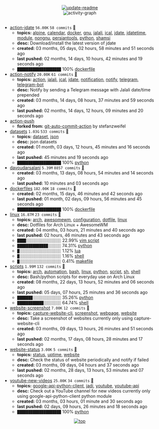 <div align="center">
<a href="https://github.com/davoudarsalani/davoudarsalani/actions/workflows/update-readme.yml">
<img alt="update-readme" src="https://github.com/davoudarsalani/davoudarsalani/actions/workflows/update-readme.yml/badge.svg">
</a>
</div>
<div align="center">
<img alt="activity-graph" src="https://activity-graph.herokuapp.com/graph?username=davoudarsalani&custom_title=Joined%2002%20years,%2011%20months,%2010%20days,%2012%20hours,%2028%20minutes%20and%2002%20seconds%20ago&hide_border=true&bg_color=00000000&point=00000000&color=1793D1&line=00000000&area=true&area_color=1793d1"></div>
<br>

* [action-jdate](https://github.com/davoudarsalani/action-jdate) `56.00K` `58 commits` [](https://api.github.com/repos/davoudarsalani/action-jdate/zipball)
	+ __topics:__ [alpine](https://github.com/topics/alpine), [calendar](https://github.com/topics/calendar), [docker](https://github.com/topics/docker), [gnu](https://github.com/topics/gnu), [jalali](https://github.com/topics/jalali), [jcal](https://github.com/topics/jcal), [jdate](https://github.com/topics/jdate), [jdatetime](https://github.com/topics/jdatetime), [module](https://github.com/topics/module), [nongnu](https://github.com/topics/nongnu), [persiantools](https://github.com/topics/persiantools), [python](https://github.com/topics/python), [shamsi](https://github.com/topics/shamsi)
	+ __desc:__ Download/install the latest version of jdate
	+ __created:__ 03 months, 05 days, 02 hours, 58 minutes and 51 seconds ago
	+ __last pushed:__ 02 months, 14 days, 10 hours, 42 minutes and 19 seconds ago
	+ `████████████████████`  100% [dockerfile](https://github.com/topics/dockerfile)
* [action-notify](https://github.com/davoudarsalani/action-notify) `20.00K` `61 commits` [](https://api.github.com/repos/davoudarsalani/action-notify/zipball)
	+ __topics:__ [action](https://github.com/topics/action), [jalali](https://github.com/topics/jalali), [jcal](https://github.com/topics/jcal), [jdate](https://github.com/topics/jdate), [notification](https://github.com/topics/notification), [notify](https://github.com/topics/notify), [telegram](https://github.com/topics/telegram), [telegram-bot](https://github.com/topics/telegram-bot)
	+ __desc:__ Notify by sending a Telegram message with Jalali date/time prepended
	+ __created:__ 03 months, 14 days, 08 hours, 37 minutes and 59 seconds ago
	+ __last pushed:__ 02 months, 14 days, 12 hours, 09 minutes and 20 seconds ago
* [action-push](https://github.com/davoudarsalani/action-push)
	+ __forked from:__ [git-auto-commit-action](https://github.com/stefanzweifel/git-auto-commit-action) by stefanzweifel
* [datasets](https://github.com/davoudarsalani/datasets) `1.03G` `533 commits` [](https://api.github.com/repos/davoudarsalani/datasets/zipball)
	+ __topics:__ [dataset](https://github.com/topics/dataset), [json](https://github.com/topics/json)
	+ __desc:__ json datasets
	+ __created:__ 01 month, 03 days, 12 hours, 45 minutes and 16 seconds ago
	+ __last pushed:__ 45 minutes and 19 seconds ago
	+ `████████████████████`  100% [python](https://github.com/topics/python)
* [davoudarsalani](https://github.com/davoudarsalani/davoudarsalani) `5.39M` `8857 commits` [](https://api.github.com/repos/davoudarsalani/davoudarsalani/zipball)
	+ __created:__ 03 months, 13 days, 08 hours, 54 minutes and 14 seconds ago
	+ __last pushed:__ 10 minutes and 03 seconds ago
* [dockerfiles](https://github.com/davoudarsalani/dockerfiles) `182.00K` `18 commits` [](https://api.github.com/repos/davoudarsalani/dockerfiles/zipball)
	+ __created:__ 02 months, 15 days, 46 minutes and 42 seconds ago
	+ __last pushed:__ 01 month, 02 days, 09 hours, 56 minutes and 45 seconds ago
	+ `████████████████████`  100% [dockerfile](https://github.com/topics/dockerfile)
* [linux](https://github.com/davoudarsalani/linux) `16.87M` `23 commits` [](https://api.github.com/repos/davoudarsalani/linux/zipball)
	+ __topics:__ [arch](https://github.com/topics/arch), [awesomewm](https://github.com/topics/awesomewm), [configuration](https://github.com/topics/configuration), [dotfile](https://github.com/topics/dotfile), [linux](https://github.com/topics/linux)
	+ __desc:__ Dotfiles for Arch Linux + AwesomeWM
	+ __created:__ 04 months, 03 hours, 21 minutes and 40 seconds ago
	+ __last pushed:__ 02 hours, 46 minutes and 43 seconds ago
	+ `████░░░░░░░░░░░░░░░░`  22.99% [vim script](https://github.com/topics/vim%20script)
	+ `██████████████░░░░░░`  74.31% [python](https://github.com/topics/python)
	+ `█░░░░░░░░░░░░░░░░░░░`  1.12% [lua](https://github.com/topics/lua)
	+ `█░░░░░░░░░░░░░░░░░░░`  1.16% [shell](https://github.com/topics/shell)
	+ `█░░░░░░░░░░░░░░░░░░░`  0.41% [makefile](https://github.com/topics/makefile)
* [scripts](https://github.com/davoudarsalani/scripts) `1.99M` `132 commits` [](https://api.github.com/repos/davoudarsalani/scripts/zipball)
	+ __topics:__ [arch](https://github.com/topics/arch), [automation](https://github.com/topics/automation), [bash](https://github.com/topics/bash), [linux](https://github.com/topics/linux), [python](https://github.com/topics/python), [script](https://github.com/topics/script), [sh](https://github.com/topics/sh), [shell](https://github.com/topics/shell)
	+ __desc:__ Bash/python scripts for everyday use on Arch Linux
	+ __created:__ 08 months, 22 days, 13 hours, 52 minutes and 06 seconds ago
	+ __last pushed:__ 05 days, 07 hours, 25 minutes and 36 seconds ago
	+ `███████░░░░░░░░░░░░░`  35.26% [python](https://github.com/topics/python)
	+ `████████████░░░░░░░░`  64.74% [shell](https://github.com/topics/shell)
* [website-screenshot](https://github.com/davoudarsalani/website-screenshot) `7.00K` `12 commits` [](https://api.github.com/repos/davoudarsalani/website-screenshot/zipball)
	+ __topics:__ [capture-website-cli](https://github.com/topics/capture-website-cli), [screenshot](https://github.com/topics/screenshot), [webpage](https://github.com/topics/webpage), [website](https://github.com/topics/website)
	+ __desc:__ Take a screenshot of websites currently only using capture-website-cli
	+ __created:__ 03 months, 09 days, 13 hours, 26 minutes and 51 seconds ago
	+ __last pushed:__ 02 months, 17 days, 08 hours, 28 minutes and 17 seconds ago
* [website-status](https://github.com/davoudarsalani/website-status) `3.00K` `5 commits` [](https://api.github.com/repos/davoudarsalani/website-status/zipball)
	+ __topics:__ [status](https://github.com/topics/status), [uptime](https://github.com/topics/uptime), [website](https://github.com/topics/website)
	+ __desc:__ Check the status of website periodically and notify if failed
	+ __created:__ 03 months, 09 days, 04 hours and 37 seconds ago
	+ __last pushed:__ 02 months, 28 days, 13 hours, 53 minutes and 07 seconds ago
* [youtube-new-videos](https://github.com/davoudarsalani/youtube-new-videos) `25.00K` `34 commits` [](https://api.github.com/repos/davoudarsalani/youtube-new-videos/zipball)
	+ __topics:__ [google-api-python-client](https://github.com/topics/google-api-python-client), [jadi](https://github.com/topics/jadi), [youtube](https://github.com/topics/youtube), [youtube-api](https://github.com/topics/youtube-api)
	+ __desc:__ Check out a YouTube channel for new videos currently only using google-api-python-client python module
	+ __created:__ 03 months, 03 hours, 01 minute and 30 seconds ago
	+ __last pushed:__ 02 days, 09 hours, 26 minutes and 18 seconds ago
	+ `████████████████████`  100% [python](https://github.com/topics/python)
<div align="center">
<a href='https://github.com/davoudarsalani/davoudarsalani#readme'>
<img alt='top' src='https://img.shields.io/badge/TOP-grey'>
</a>
</div>
